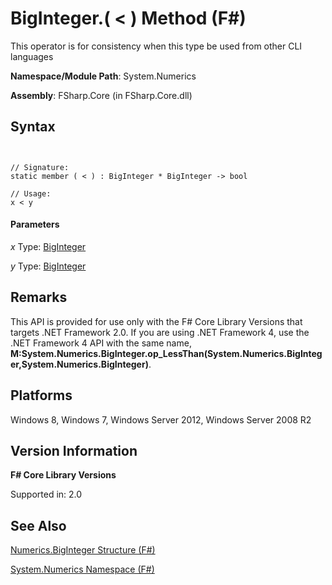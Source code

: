 # BigInteger.( < ) Method (F#)

This operator is for consistency when this type be used from other CLI languages

**Namespace/Module Path**: System.Numerics

**Assembly**: FSharp.Core (in FSharp.Core.dll)


## Syntax


```


// Signature:
static member ( < ) : BigInteger * BigInteger -> bool

// Usage:
x < y

```



#### Parameters
*x*
Type: [BigInteger](http://msdn.microsoft.com/en-us/library/e96b4062-9459-48b2-b558-2138255adefe)


*y*
Type: [BigInteger](http://msdn.microsoft.com/en-us/library/e96b4062-9459-48b2-b558-2138255adefe)




## Remarks
This API is provided for use only with the F# Core Library Versions that targets .NET Framework 2.0. If you are using .NET Framework 4, use the .NET Framework 4 API with the same name, **M:System.Numerics.BigInteger.op_LessThan(System.Numerics.BigInteger,System.Numerics.BigInteger)**.


## Platforms
Windows 8, Windows 7, Windows Server 2012, Windows Server 2008 R2


## Version Information
**F# Core Library Versions**

Supported in: 2.0




## See Also
[Numerics.BigInteger Structure &#40;F&#35;&#41;](Numerics.BigInteger+Structure+%28FSharp%29.md)

[System.Numerics Namespace &#40;F&#35;&#41;](System.Numerics+Namespace+%28FSharp%29.md)

